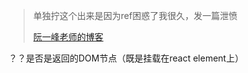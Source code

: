 > 单独拧这个出来是因为ref困惑了我很久，发一篇泄愤
>
> [阮一峰老师的博客](http://www.ruanyifeng.com/blog/2019/09/react-hooks.html)

？？是否是返回的DOM节点（既是挂载在react element上）